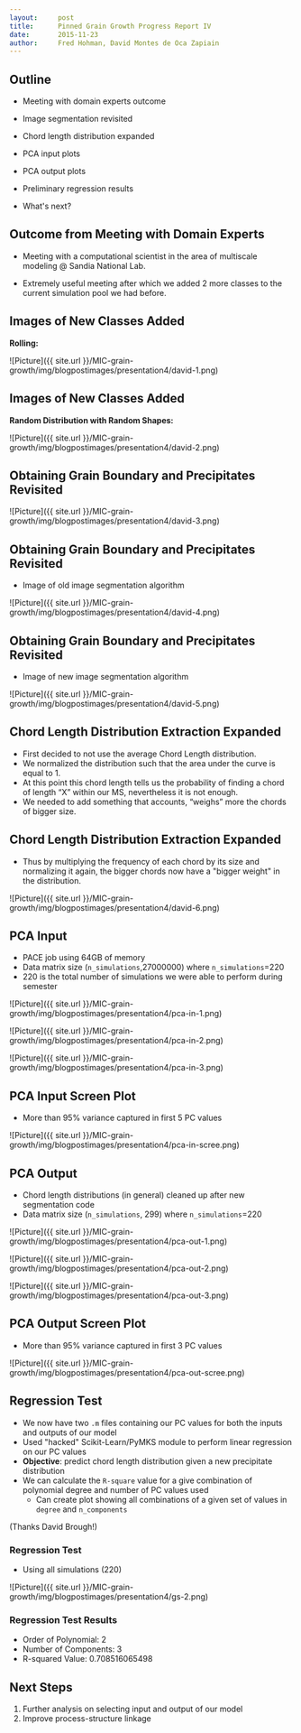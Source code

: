 ```yaml
---
layout:     post
title:     	Pinned Grain Growth Progress Report IV
date:      	2015-11-23
author:     Fred Hohman, David Montes de Oca Zapiain
---
```


## Outline

* Meeting with domain experts outcome
* Image segmentation revisited
* Chord length distribution expanded

* PCA input plots
* PCA output plots
* Preliminary regression results
* What's next?

## Outcome from Meeting with Domain Experts

* Meeting with a computational scientist in the area of multiscale modeling @ Sandia National Lab. 

* Extremely useful meeting after which we added 2 more classes to the current simulation pool we had before. 

## Images of New Classes Added

**Rolling:**

![Picture]({{ site.url }}/MIC-grain-growth/img/blogpostimages/presentation4/david-1.png)

## Images of New Classes Added

**Random Distribution with Random Shapes:**

![Picture]({{ site.url }}/MIC-grain-growth/img/blogpostimages/presentation4/david-2.png)

## Obtaining Grain Boundary and Precipitates Revisited

![Picture]({{ site.url }}/MIC-grain-growth/img/blogpostimages/presentation4/david-3.png)

## Obtaining Grain Boundary and Precipitates Revisited

* Image of old image segmentation algorithm

![Picture]({{ site.url }}/MIC-grain-growth/img/blogpostimages/presentation4/david-4.png)

## Obtaining Grain Boundary and Precipitates Revisited

* Image of new image segmentation algorithm

![Picture]({{ site.url }}/MIC-grain-growth/img/blogpostimages/presentation4/david-5.png)

## Chord Length Distribution Extraction Expanded

* First decided to not use the average Chord Length distribution. 
* We normalized the distribution such that the area under the curve is equal to 1. 
* At this point this chord length tells us the probability of finding a chord of length “X” within our MS, nevertheless it is not enough.
* We needed to add something that accounts, “weighs” more the chords of bigger size.

## Chord Length Distribution Extraction Expanded

* Thus by multiplying the frequency of each chord by its size and normalizing it again, the bigger chords now have a "bigger weight" in the distribution.

![Picture]({{ site.url }}/MIC-grain-growth/img/blogpostimages/presentation4/david-6.png)

## PCA Input

* PACE job using 64GB of memory
* Data matrix size (`n_simulations`,27000000) where `n_simulations`=220
* 220 is the total number of simulations we were able to perform during semester

![Picture]({{ site.url }}/MIC-grain-growth/img/blogpostimages/presentation4/pca-in-1.png)

![Picture]({{ site.url }}/MIC-grain-growth/img/blogpostimages/presentation4/pca-in-2.png)

![Picture]({{ site.url }}/MIC-grain-growth/img/blogpostimages/presentation4/pca-in-3.png)

## PCA Input Screen Plot

* More than 95% variance captured in first 5 PC values

![Picture]({{ site.url }}/MIC-grain-growth/img/blogpostimages/presentation4/pca-in-scree.png)

## PCA Output

* Chord length distributions (in general) cleaned up after new segmentation code
* Data matrix size (`n_simulations`, 299) where `n_simulations`=220

![Picture]({{ site.url }}/MIC-grain-growth/img/blogpostimages/presentation4/pca-out-1.png)

![Picture]({{ site.url }}/MIC-grain-growth/img/blogpostimages/presentation4/pca-out-2.png)

![Picture]({{ site.url }}/MIC-grain-growth/img/blogpostimages/presentation4/pca-out-3.png)

## PCA Output Screen Plot

* More than 95% variance captured in first 3 PC values

![Picture]({{ site.url }}/MIC-grain-growth/img/blogpostimages/presentation4/pca-out-scree.png)

## Regression Test

* We now have two `.m` files containing our PC values for both the inputs and outputs of our model
* Used "hacked" Scikit-Learn/PyMKS module to perform linear regression on our PC values
* **Objective**: predict chord length distribution given a new precipitate distribution 
* We can calculate the `R-square` value for a give combination of polynomial degree and number of PC values used
    * Can create plot showing all combinations of a given set of values in `degree` and `n_components`

(Thanks David Brough!)

### Regression Test

* Using all simulations (220)

![Picture]({{ site.url }}/MIC-grain-growth/img/blogpostimages/presentation4/gs-2.png)

### Regression Test Results

* Order of Polynomial: 2
* Number of Components: 3
* R-squared Value: 0.708516065498

## Next Steps

1. Further analysis on selecting input and output of our model
2. Improve process-structure linkage
